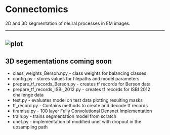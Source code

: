 # Connectomics

2D and 3D segmentation of neural processes in EM images. 

---
![plot](https://user-images.githubusercontent.com/16754088/38761707-13cd0944-3f53-11e8-8e0a-4944d0177eea.png)
---
3D segementations coming soon
---
- class\_weights\_Berson.npy - class weights for balancing classes
- config.py - stores values for filepaths and model parameters
- prepare\_tf\_records\_Berson.py - creates tf records for Berson data
- prepare\_tf\_records\_ISBI\_2012.py - creates tf records for ISBI 2012 challenge data
- test.py - evaluates model on test data plotting resulting masks
- tf\_record.py - Contains methods to create and decode tf records
- tiramisu.py - 100 layer  Fully Convolutional Densnet Implementation
- train.py - trains segmentation model from scratch
- unet.py - implementation of modified unet with dropout in the upsampling path
